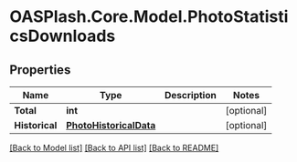# OASPlash.Core.Model.PhotoStatisticsDownloads

## Properties

Name | Type | Description | Notes
------------ | ------------- | ------------- | -------------
**Total** | **int** |  | [optional] 
**Historical** | [**PhotoHistoricalData**](PhotoHistoricalData.md) |  | [optional] 

[[Back to Model list]](../README.md#documentation-for-models) [[Back to API list]](../README.md#documentation-for-api-endpoints) [[Back to README]](../README.md)

